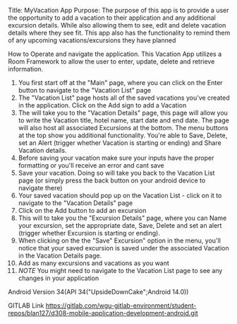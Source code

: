 Title: MyVacation App
Purpose: The purpose of this app is to provide a user the opportunity to add a vacation to their application and any additional excursion details. While also allowing them to see, edit and delete vacation details where they see fit. This app also has the functionality to remind them of any upcoming vacations/excursions they have planned

How to Operate and navigate the application. 
This Vacation App utilizes a Room Framework to allow the user to enter, update, delete and retrieve information. 

1. You first start off at the "Main" page, where you can click on the Enter button to navigate to the "Vacation List" page 
2. The "Vacation List" page hosts all of the saved vacations you've created in the application. Click on the Add sign to add a Vacation
3. The will take you to the "Vacation Details" page, this page will allow you to write the Vacation title, hotel name, start date and end date. The page will also host all associated Excursions at the bottom. The menu buttons at the top show you additional functionality. You're able to Save, Delete, set an Alert (trigger whether Vacation is starting or ending) and Share Vacation details. 
4. Before saving your vacation make sure your inputs have the proper formatting or you'll receive an error and cant save 
5.  Save your vacation. Doing so will take you back to the Vacation List page (or simply press the back button on your android device to navigate there)
5. Your saved vacation should pop up on the Vacation List - click on it to navigate to the "Vacation Details" page
6. Click on the Add button to add an excursion 
7. This will to take you the "Excursion Details" page, where you can Name your excursion, set the appropriate date, Save, Delete and set an alert (trigger whether Excursion is starting or ending). 
8. When clicking on the the "Save" Excursion" option in the menu, you'll notice that your saved excursion is saved under the associated Vacation in the Vacation Details page. 
9. Add as many excursions and vacations as you want
10. *NOTE* You might need to navigate to the Vacation List page to see any changes in your application 

Android Version 
34(API 34("UpsideDownCake";Android 14.0))

GITLAB Link
https://gitlab.com/wgu-gitlab-environment/student-repos/blan127/d308-mobile-application-development-android.git
